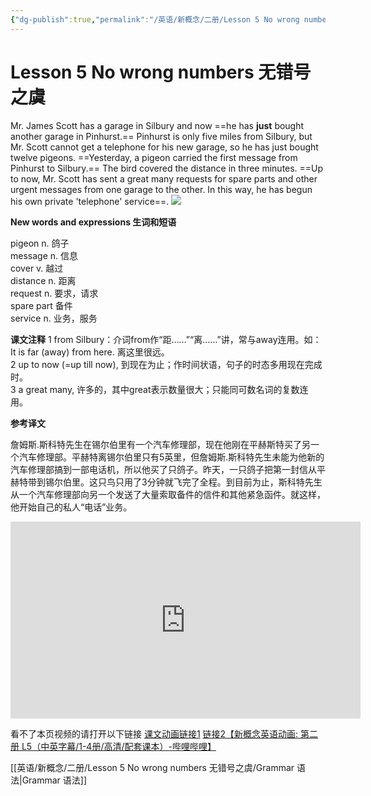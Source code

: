 ```yaml
---
{"dg-publish":true,"permalink":"/英语/新概念/二册/Lesson 5 No wrong numbers 无错号之虞/课文/","dgPassFrontmatter":true}
---
```


 # Lesson 5 No wrong numbers 无错号之虞
Mr. James Scott has a garage in Silbury and now ==he has **just** bought another garage in Pinhurst.== Pinhurst is only five miles from Silbury, but Mr. Scott cannot get a telephone for his new garage, so he has just bought twelve pigeons. ==Yesterday, a pigeon carried the first message from Pinhurst to Silbury.== The bird covered the distance in three minutes. ==Up to now, Mr. Scott has sent a great many requests for spare parts and other urgent messages from one garage to the other. In this way, he has begun his own private 'telephone' service==.
  ![](https://i.xiao84.com/allimg/150108/1-15010PHP22F.jpg)

**New words and expressions 生词和短语**

pigeon n. 鸽子  
message n. 信息  
cover v. 越过  
distance n. 距离  
request n. 要求，请求  
spare part 备件  
service n. 业务，服务

**课文注释**
1 from Silbury：介词from作“距……”“离……”讲，常与away连用。如： It is far (away) from here. 离这里很远。  
2 up to now (=up till now), 到现在为止；作时间状语，句子的时态多用现在完成时。  
3 a great many, 许多的，其中great表示数量很大；只能同可数名词的复数连用。

**参考译文**

詹姆斯.斯科特先生在锡尔伯里有一个汽车修理部，现在他刚在平赫斯特买了另一个汽车修理部。平赫特离锡尔伯里只有5英里，但詹姆斯.斯科特先生未能为他新的汽车修理部搞到一部电话机，所以他买了只鸽子。昨天，一只鸽子把第一封信从平赫特带到锡尔伯里。这只鸟只用了3分钟就飞完了全程。到目前为止，斯科特先生从一个汽车修理部向另一个发送了大量索取备件的信件和其他紧急函件。就这样，他开始自己的私人“电话”业务。
  
<iframe src="https://hyrien-my.sharepoint.com/personal/zip_hyrien_onmicrosoft_com/_layouts/15/embed.aspx?UniqueId=026970c2-16bf-44e2-9a7d-f3fb6ee7544e&embed=%7B%22ust%22%3Atrue%2C%22hv%22%3A%22CopyEmbedCode%22%7D&referrer=StreamWebApp&referrerScenario=EmbedDialog.Create" width="560" height="315" frameborder="0" scrolling="no" allowfullscreen title="新概念2 L5.mp4"></iframe>

看不了本页视频的请打开以下链接 
  [课文动画链接1](https://hyrien-my.sharepoint.com/:v:/g/personal/zip_hyrien_onmicrosoft_com/EcJwaQK_FuJEmn3z-27nVE4BN7r-BU_eHVzYBP1w8DwufA?e=KFrIe5)
  [链接2【新概念英语动画: 第二册 L5（中英字幕/1-4册/高清/配套课本）-哔哩哔哩】](https://b23.tv/Qxmfm56)
 
[[英语/新概念/二册/Lesson 5 No wrong numbers 无错号之虞/Grammar 语法\|Grammar 语法]]

  

